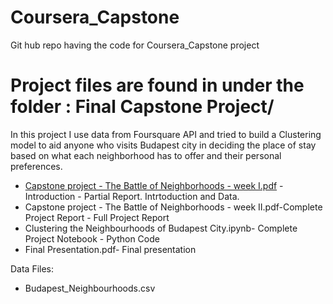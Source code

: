 # Coursera_Capstone  
Git hub repo having the code for Coursera_Capstone project  

# Project files are found in under the folder : Final Capstone Project/  

In this project I use data from Foursquare API and tried to build a Clustering model to aid anyone who visits Budapest city in deciding the place of stay based on what each neighborhood has to offer and their personal preferences.  

* [Capstone project - The Battle of Neighborhoods - week I.pdf](https://github.com/madhavan2907/Coursera_Capstone/blob/master/Final%20Capstone%20Project/Capstone%20project%20-%20The%20Battle%20of%20Neighborhoods%20-%20week%20I.pdf) - Introduction - Partial Report. Intrtoduction and Data.  
* Capstone project - The Battle of Neighborhoods - week II.pdf-Complete Project Report - Full Project Report  
* Clustering the Neighbourhoods of Budapest City.ipynb- Complete Project Notebook - Python Code  
* Final Presentation.pdf- Final presentation  

Data Files:  
* Budapest_Neighbourhoods.csv  
